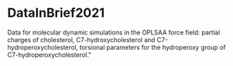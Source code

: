 # DataInBrief2021
Data for molecular dynamic simulations in the OPLSAA force field: partial charges of cholesterol, C7-hydroxycholesterol and C7-hydroperoxycholesterol, torsional parameters for the hydroperoxy group of C7-hydroperoxycholesterol."
